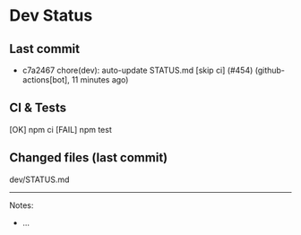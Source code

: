 # Dev Status

## Last commit
- c7a2467 chore(dev): auto-update STATUS.md [skip ci] (#454) (github-actions[bot], 11 minutes ago)
## CI & Tests
[OK] npm ci
[FAIL] npm test

## Changed files (last commit)
dev/STATUS.md

---
Notes:
- ...
